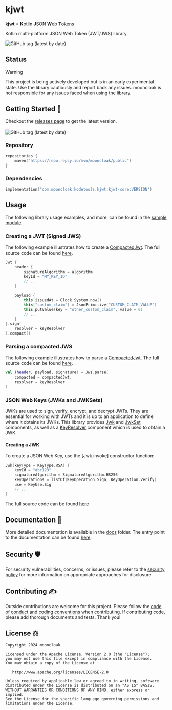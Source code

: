 # kjwt

**kjwt** = **K**otlin **J**SON **W**eb **T**okens

Kotlin multi-platform JSON Web Token (JWT/JWS) library.

<img alt="GitHub tag (latest by date)" src="https://img.shields.io/github/v/tag/mooncloak/kjwt">

## Status

> [!Warning]
> This project is being actively developed but is in an early experimental state. Use the library
> cautiously and report back any issues. mooncloak is not responsible for any issues faced when
> using
> the library.

## Getting Started 🏁

Checkout the [releases page](https://github.com/mooncloak/kjwt/releases) to get the latest version.
<br/><br/>
<img alt="GitHub tag (latest by date)" src="https://img.shields.io/github/v/tag/mooncloak/kjwt">

### Repository

```kotlin
repositories {
    maven("https://repo.repsy.io/mvn/mooncloak/public")
}
```

### Dependencies

```kotlin
implementation("com.mooncloak.kodetools.kjwt:kjwt-core:VERSION")
```

## Usage

The following library usage examples, and more, can be found in the [sample module](sample).

### Creating a JWT (Signed JWS)

The following example illustrates how to create a [CompactedJwt](docs/). The full source code can be
found [here](sample/src/commonMain/kotlin/com/mooncloak/kodetools/kjwt/sample/CreateJwt.kt).

```kotlin
Jwt {
    header {
        signatureAlgorithm = algorithm
        keyId = "MY_KEY_ID"
        // ...
    }

    payload {
        this.issuedAt = Clock.System.now()
        this["custom_claim"] = JsonPrimitive("CUSTOM_CLAIM_VALUE")
        this.putValue(key = "other_custom_claim", value = 0)
        // ...
    }
}.sign(
    resolver = keyResolver
).compact()
```

### Parsing a compacted JWS

The following example illustrates how to parse a [CompactedJwt](docs/). The full source code can be
found [here](sample/src/commonMain/kotlin/com/mooncloak/kodetools/kjwt/sample/ParseCompactedJwt.kt).

```kotlin
val (header, payload, signature) = Jws.parse(
    compacted = compactedJwt,
    resolver = keyResolver
)
```

### JSON Web Keys (JWKs and JWKSets)

JWKs are used to sign, verify, encrypt, and decrypt JWTs. They are essential for working with JWTs
and it is up to an application to define where it obtains its JWKs. This library
provides [Jwk](docs/kjwt-core/kjwt-core/com.mooncloak.kodetools.kjwt.core.key/-jwk/index.md)
and [JwkSet](docs/kjwt-core/kjwt-core/com.mooncloak.kodetools.kjwt.core.key/-jwkset/index.md)
components, as well as
a [KeyResolver](docs/kjwt-core/kjwt-core/com.mooncloak.kodetools.kjwt.core.key/-key-resolver/index.md)
component which is used to obtain a JWK.

#### Creating a JWK

To create a JSON Web Key, use the [Jwk.invoke] constructor function:

```kotlin
Jwk(keyType = KeyType.RSA) {
    keyId = "abc123"
    signatureAlgorithm = SignatureAlgorithm.HS256
    keyOperations = listOf(KeyOperation.Sign, KeyOperation.Verify)
    use = KeyUse.Sig
    // ...
}
```

The full source code can be
found [here](sample/src/commonMain/kotlin/com/mooncloak/kodetools/kjwt/sample/CreateJwk.kt)

## Documentation 📃

More detailed documentation is available in the [docs](docs/) folder. The entry point to the
documentation can be
found [here](docs/index.md).

## Security 🛡️

For security vulnerabilities, concerns, or issues, please refer to
the [security policy](SECURITY.md) for more
information on appropriate approaches for disclosure.

## Contributing ✍️

Outside contributions are welcome for this project. Please follow
the [code of conduct](CODE_OF_CONDUCT.md)
and [coding conventions](CODING_CONVENTIONS.md) when contributing. If contributing code, please add
thorough documents
and tests. Thank you!

## License ⚖️

```
Copyright 2024 mooncloak

Licensed under the Apache License, Version 2.0 (the "License");
you may not use this file except in compliance with the License.
You may obtain a copy of the License at

   http://www.apache.org/licenses/LICENSE-2.0

Unless required by applicable law or agreed to in writing, software
distributed under the License is distributed on an "AS IS" BASIS,
WITHOUT WARRANTIES OR CONDITIONS OF ANY KIND, either express or implied.
See the License for the specific language governing permissions and
limitations under the License.
```
